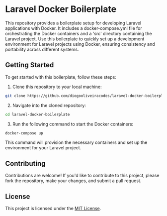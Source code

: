 # Laravel Docker Boilerplate

This repository provides a boilerplate setup for developing Laravel applications with Docker. It includes a docker-compose.yml file for orchestrating the Docker containers and a 'src' directory containing the Laravel project. Use this boilerplate to quickly set up a development environment for Laravel projects using Docker, ensuring consistency and portability across different systems.

## Getting Started

To get started with this boilerplate, follow these steps:

1. Clone this repository to your local machine:

```bash
git clone https://github.com/diogooliveiracodes/laravel-docker-boilerplate.git
```


2. Navigate into the cloned repository:

```bash	
cd laravel-docker-boilerplate
```


3. Run the following command to start the Docker containers:

```bash	
docker-compose up
```


This command will provision the necessary containers and set up the environment for your Laravel project.

## Contributing

Contributions are welcome! If you'd like to contribute to this project, please fork the repository, make your changes, and submit a pull request.

## License

This project is licensed under the [MIT License](LICENSE).
